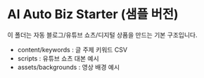 # AI Auto Biz Starter (샘플 버전)

이 폴더는 자동 블로그/유튜브 쇼츠/디지털 상품을 만드는 기본 구조입니다.

- content/keywords : 글 주제 키워드 CSV
- scripts : 유튜브 쇼츠 대본 예시
- assets/backgrounds : 영상 배경 예시
